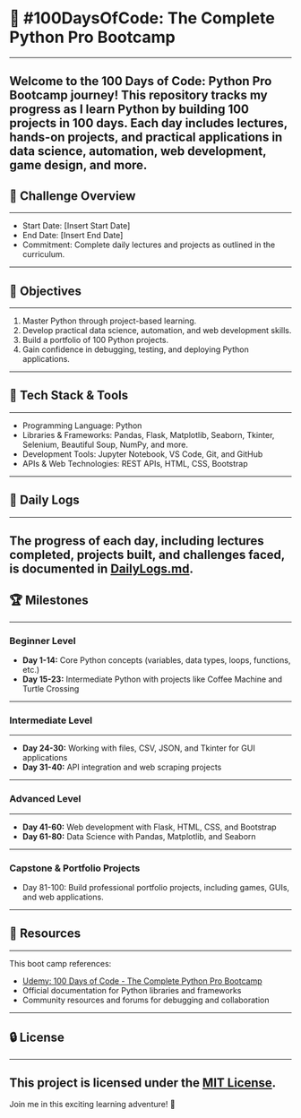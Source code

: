 # 🚀 #100DaysOfCode: The Complete Python Pro Bootcamp
------------------------------------------------------
Welcome to the 100 Days of Code: Python Pro Bootcamp journey! This repository tracks my progress as I learn Python by building 100 projects in 100 days. Each day includes lectures, hands-on projects, and practical applications in data science, automation, web development, game design, and more.
------------------------------------------------------------------------------------------------------------------------------------------------------------------------------------------
## 📅 Challenge Overview
-------------------------
- Start Date: [Insert Start Date]
- End Date: [Insert End Date]
- Commitment: Complete daily lectures and projects as outlined in the curriculum.
------------------------------------------------------------------------------------------------------------------------------------------------------------------------------------------
## 💪 Objectives
-----------------
1. Master Python through project-based learning.
2. Develop practical data science, automation, and web development skills.
3. Build a portfolio of 100 Python projects.
4. Gain confidence in debugging, testing, and deploying Python applications.
------------------------------------------------------------------------------------------------------------------------------------------------------------------------------------------
## 🔧 Tech Stack & Tools
-------------------------
- Programming Language: Python
- Libraries & Frameworks: Pandas, Flask, Matplotlib, Seaborn, Tkinter, Selenium, Beautiful Soup, NumPy, and more.
- Development Tools: Jupyter Notebook, VS Code, Git, and GitHub
- APIs & Web Technologies: REST APIs, HTML, CSS, Bootstrap
------------------------------------------------------------------------------------------------------------------------------------------------------------------------------------------
## 📖 Daily Logs
-----------------
The progress of each day, including lectures completed, projects built, and challenges faced, is documented in [DailyLogs.md](DailyLogs.md).
------------------------------------------------------------------------------------------------------------------------------------------------------------------------------------------
## 🏆 Milestones
-----------------
### Beginner Level
- **Day 1-14:** Core Python concepts (variables, data types, loops, functions, etc.)
- **Day 15-23:** Intermediate Python with projects like Coffee Machine and Turtle Crossing
------------------------------------------------------------------------------------------------------------------------------------------------------------------------------------------
### Intermediate Level
----------------------
- **Day 24-30:** Working with files, CSV, JSON, and Tkinter for GUI applications
- **Day 31-40:** API integration and web scraping projects
------------------------------------------------------------------------------------------------------------------------------------------------------------------------------------------
### Advanced Level
-------------------
- **Day 41-60:** Web development with Flask, HTML, CSS, and Bootstrap
- **Day 61-80:** Data Science with Pandas, Matplotlib, and Seaborn
------------------------------------------------------------------------------------------------------------------------------------------------------------------------------------------
### Capstone & Portfolio Projects
- Day 81-100: Build professional portfolio projects, including games, GUIs, and web applications.
------------------------------------------------------------------------------------------------------------------------------------------------------------------------------------------
## 🔗 Resources
----------------
This boot camp references:
- [Udemy: 100 Days of Code - The Complete Python Pro Bootcamp](https://www.udemy.com/course/100-days-of-code/)
- Official documentation for Python libraries and frameworks
- Community resources and forums for debugging and collaboration
-------------------------------------------------------------------------------------------------------------------------------------------------------------------------------------------
## 🔒 License
--------------
This project is licensed under the [MIT License](LICENSE).
------------------------------------------------------------------------------------------------------------------------------------------------------------------------------------------
Join me in this exciting learning adventure! 🌟
